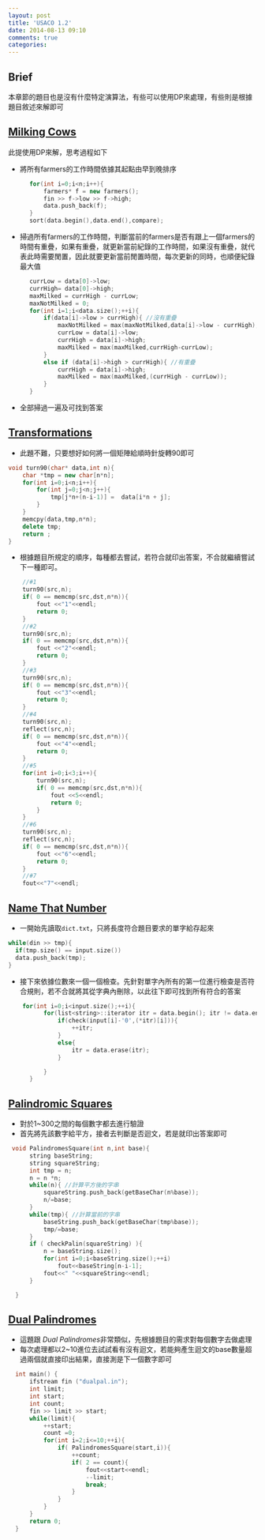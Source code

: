 ```yaml
---
layout: post
title: 'USACO 1.2'
date: 2014-08-13 09:10
comments: true
categories: 
---
```

Brief
-----
本章節的題目也是沒有什麼特定演算法，有些可以使用DP來處理，有些則是根據題目敘述來解即可

<!--more-->


[Milking Cows](http://cerberus.delos.com:790/usacoprob2?a=Gss1EzStiBH&S=milk2)
--------------
此提使用DP來解，思考過程如下
- 將所有farmers的工作時間依據其起點由早到晚排序

``` c++
      for(int i=0;i<n;i++){
          farmers* f = new farmers();
          fin >> f->low >> f->high;
          data.push_back(f);
      }
      sort(data.begin(),data.end(),compare);
```
- 掃過所有farmers的工作時間，判斷當前的farmers是否有跟上一個farmers的時間有重疊，如果有重疊，就更新當前紀錄的工作時間，如果沒有重疊，就代表此時需要閒置，因此就要更新當前閒置時間，每次更新的同時，也順便紀錄最大值

``` c++
      currLow = data[0]->low;
      currHigh= data[0]->high;
      maxMilked = currHigh - currLow;
      maxNotMilked = 0;
      for(int i=1;i<data.size();++i){
          if(data[i]->low > currHigh){ //沒有重疊
              maxNotMilked = max(maxNotMilked,data[i]->low - currHigh);
              currLow = data[i]->low;
              currHigh = data[i]->high;
              maxMilked = max(maxMilked,currHigh-currLow);
          }
          else if (data[i]->high > currHigh){ //有重疊
              currHigh = data[i]->high;
              maxMilked = max(maxMilked,(currHigh - currLow));
          }
      }

```
- 全部掃過一遍及可找到答案

[Transformations](http://cerberus.delos.com:790/usacoprob2?a=Gss1EzStiBH&S=transform)
------------------
- 此題不難，只要想好如何將一個矩陣給順時針旋轉90即可

``` cpp
void turn90(char* data,int n){
    char *tmp = new char[n*n];
    for(int i=0;i<n;i++){
        for(int j=0;j<n;j++){
            tmp[j*n+(n-i-1)] =  data[i*n + j];
        }
    }
    memcpy(data,tmp,n*n);
    delete tmp;
    return ;
}
```
- 根據題目所規定的順序，每種都去嘗試，若符合就印出答案，不合就繼續嘗試下一種即可。

``` cpp
    //#1
    turn90(src,n);
    if( 0 == memcmp(src,dst,n*n)){
        fout <<"1"<<endl;
        return 0;
    }
    //#2
    turn90(src,n);
    if( 0 == memcmp(src,dst,n*n)){
        fout <<"2"<<endl;
        return 0;
    }
    //#3
    turn90(src,n);
    if( 0 == memcmp(src,dst,n*n)){
        fout <<"3"<<endl;
        return 0;
    }
    //#4
    turn90(src,n);
    reflect(src,n);
    if( 0 == memcmp(src,dst,n*n)){
        fout <<"4"<<endl;
        return 0;
    }
    //#5
    for(int i=0;i<3;i++){
        turn90(src,n);
        if( 0 == memcmp(src,dst,n*n)){
            fout <<5<<endl;
            return 0;
        }
    }
    //#6
    turn90(src,n);
    reflect(src,n);
    if( 0 == memcmp(src,dst,n*n)){
        fout <<"6"<<endl;
        return 0;
    }
    //#7
    fout<<"7"<<endl;

```
[Name That Number](http://cerberus.delos.com:790/usacoprob2?a=Gss1EzStiBH&S=namenum)
------------------
- 一開始先讀取`dict.txt`，只將長度符合題目要求的單字給存起來

``` cpp
while(din >> tmp){
  if(tmp.size() == input.size())
  data.push_back(tmp);
}
```
- 接下來依據位數來一個一個檢查。先針對單字內所有的第一位進行檢查是否符合規則，若不合就將其從字典內刪除，以此往下即可找到所有符合的答案
``` cpp
    for(int i=0;i<input.size();++i){
          for(list<string>::iterator itr = data.begin(); itr != data.end() ; ){
              if(check(input[i]-'0',(*itr)[i])){
                  ++itr;
              }
              else{
                  itr = data.erase(itr);
              }

          }
      }
```

[Palindromic Squares](http://cerberus.delos.com:790/usacoprob2?a=Gss1EzStiBH&S=palsquare)
---------------------
- 對於1~300之間的每個數字都去進行驗證
- 首先將先該數字給平方，接者去判斷是否迴文，若是就印出答案即可

```cpp
 void PalindromesSquare(int n,int base){
      string baseString;
      string squareString;
      int tmp = n;
      n = n *n;
      while(n){ //計算平方後的字串
          squareString.push_back(getBaseChar(n%base));
          n/=base;
      }
      while(tmp){ //計算當前的字串
          baseString.push_back(getBaseChar(tmp%base));
          tmp/=base;
      }
      if ( checkPalin(squareString) ){
          n = baseString.size();
          for(int i=0;i<baseString.size();++i)
              fout<<baseString[n-i-1];
          fout<<" "<<squareString<<endl;
      }

  }

```

[Dual Palindromes](http://cerberus.delos.com:790/usacoprob2?a=Gss1EzStiBH&S=dualpal)
-------------------
- 這題跟 *Dual Palindromes*非常類似，先根據題目的需求對每個數字去做處理
- 每次處理都以2~10進位去試試看有沒有迴文，若能夠產生迴文的base數量超過兩個就直接印出結果，直接測是下一個數字即可

``` cpp
  int main() {
      ifstream fin ("dualpal.in");
      int limit;
      int start;
      int count;
      fin >> limit >> start;
      while(limit){
          ++start;
          count =0;
          for(int i=2;i<=10;++i){
              if( PalindromesSquare(start,i)){
                  ++count;
                  if( 2 == count){
                      fout<<start<<endl;
                      --limit;
                      break;
                  }
              }
          }
      }
      return 0;
  }

```
